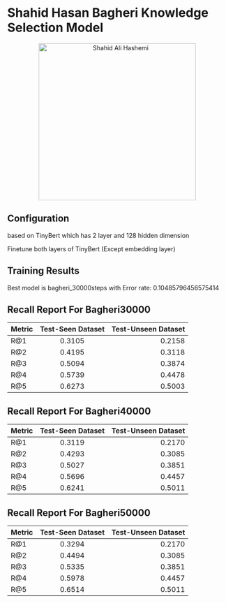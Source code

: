 # Shahid Hasan Bagheri Knowledge Selection Model

<p align="center">
<img src="https://upload.wikimedia.org/wikipedia/commons/2/26/Hassan_Baqeri.jpg" align="center"
     alt="Shahid Ali Hashemi" width="360"/>
</p>

## Configuration

based on TinyBert which has 2 layer and 128 hidden dimension

Finetune both layers of TinyBert (Except embedding layer)

## Training Results

Best model is bagheri_30000steps with Error rate: 0.10485796456575414


## Recall Report For Bagheri30000

| Metric        | Test-Seen Dataset  | Test-Unseen Dataset  |
| ------------- |:-------------:| -----:|
| R@1           | 0.3105      | 0.2158 |
| R@2           | 0.4195      |   0.3118 |
| R@3           | 0.5094      |    0.3874 |
| R@4           | 0.5739      |    0.4478 |
| R@5           | 0.6273      |    0.5003 |

## Recall Report For Bagheri40000

| Metric        | Test-Seen Dataset  | Test-Unseen Dataset  |
| ------------- |:-------------:| -----:|
| R@1           | 0.3119      | 0.2170 |
| R@2           | 0.4293      |   0.3085 |
| R@3           | 0.5027      |    0.3851 |
| R@4           | 0.5696      |    0.4457 |
| R@5           | 0.6241      |    0.5011 |


## Recall Report For Bagheri50000

| Metric        | Test-Seen Dataset  | Test-Unseen Dataset  |
| ------------- |:-------------:| -----:|
| R@1           | 0.3294      | 0.2170 |
| R@2           | 0.4494      |   0.3085 |
| R@3           | 0.5335      |    0.3851 |
| R@4           | 0.5978      |    0.4457 |
| R@5           | 0.6514      |    0.5011 |
